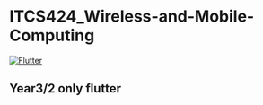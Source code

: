 # ITCS424_Wireless-and-Mobile-Computing
[![Flutter](https://wakatime.com/badge/github/china555/ITCS424_Wireless-and-Mobile-Computing.svg)](https://wakatime.com/badge/github/china555/ITCS424_Wireless-and-Mobile-Computing)

## Year3/2 only flutter
